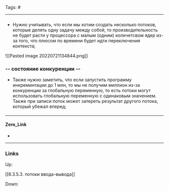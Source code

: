 Tags: #
***
###
- Нужно учитывать, что если мы хотим создать несколько потоков, которые делять одну задачу между собой, то производительность не будет расти у процессора с малым (одним) количетсвом ядер из-за того, что плюсом по времени будет идти переключения контекста;

![[Pasted image 20220721134844.png]]

### -- состояние конкуренции --
- Также нужно заметить, что если запустить программу инкреминтации до 1 млн, то мы не получим миллион из-за конкуренции за глобальную переменную, то есть потоки могут использовать глобальную переменную с одинаковым значением. Также при записи поток может затереть результат другого потока, который убежал вперед;

####

***
#### Zero_Link
- 
***
### Links
Up:

[[6.3.5.3. потоки ввода-вывода]]

Down:


